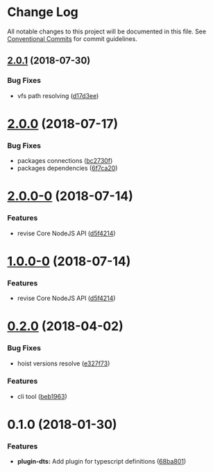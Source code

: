 # Change Log

All notable changes to this project will be documented in this file.
See [Conventional Commits](https://conventionalcommits.org) for commit guidelines.

<a name="2.0.1"></a>
## [2.0.1](https://github.com/agrarium/agrarium/compare/@agrarium/core@2.0.0...@agrarium/core@2.0.1) (2018-07-30)


### Bug Fixes

* vfs path resolving ([d17d3ee](https://github.com/agrarium/agrarium/commit/d17d3ee))




<a name="2.0.0"></a>
# [2.0.0](https://github.com/agrarium/agrarium/compare/@agrarium/core@2.0.0-0...@agrarium/core@2.0.0) (2018-07-17)


### Bug Fixes

* packages connections ([bc2730f](https://github.com/agrarium/agrarium/commit/bc2730f))
* packages dependencies ([6f7ca20](https://github.com/agrarium/agrarium/commit/6f7ca20))




<a name="2.0.0-0"></a>
# [2.0.0-0](https://github.com/agrarium/agrarium/compare/@agrarium/core@0.2.0...@agrarium/core@2.0.0-0) (2018-07-14)


### Features

* revise Core NodeJS API ([d5f4214](https://github.com/agrarium/agrarium/commit/d5f4214))




<a name="1.0.0-0"></a>
# [1.0.0-0](https://github.com/agrarium/agrarium/compare/@agrarium/core@0.2.0...@agrarium/core@1.0.0-0) (2018-07-14)


### Features

* revise Core NodeJS API ([d5f4214](https://github.com/agrarium/agrarium/commit/d5f4214))




<a name="0.2.0"></a>
# [0.2.0](https://github.com/agrarium/agrarium/compare/@agrarium/core@0.1.0...@agrarium/core@0.2.0) (2018-04-02)


### Bug Fixes

* hoist versions resolve ([e327f73](https://github.com/agrarium/agrarium/commit/e327f73))


### Features

* cli tool ([beb1963](https://github.com/agrarium/agrarium/commit/beb1963))




<a name="0.1.0"></a>
# 0.1.0 (2018-01-30)


### Features

* **plugin-dts:** Add plugin for typescript definitions ([68ba801](https://github.com/agrarium/agrarium/commit/68ba801))
